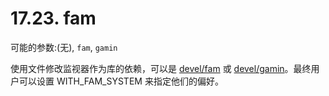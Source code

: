 # 17.23. fam

可能的参数:(无), `fam`, `gamin`

使用文件修改监视器作为库的依赖，可以是 [devel/fam](https://cgit.freebsd.org/ports/tree/devel/fam/pkg-descr) 或 [devel/gamin](https://cgit.freebsd.org/ports/tree/devel/gamin/pkg-descr)。最终用户可以设置 WITH_FAM_SYSTEM 来指定他们的偏好。
